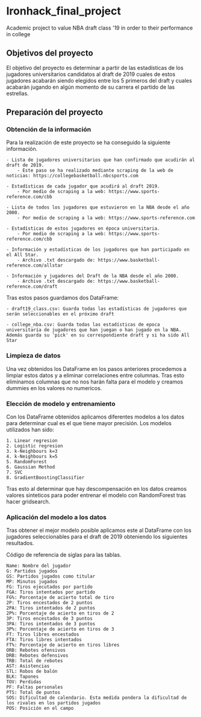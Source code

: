 # Ironhack_final_project
Academic project to value NBA draft class '19 in order to their performance in college

## Objetivos del proyecto

El objetivo del proyecto es determinar a partir de las estadísticas de los jugadores universitarios candidatos al draft de 2019 cuales de estos jugadores acabarán siendo elegidos entre los 5 primeros del draft y cuales acabarán jugando en algún momento de su carrera el partido de las estrellas.

## Preparación del proyecto

### Obtención de la información

Para la realización de este proyecto se ha conseguido la siguiente información.

    - Lista de jugadores universitarios que han confirmado que acudirán al draft de 2019. 
        - Este paso se ha realizado mediante scraping de la web de noticias: https://collegebasketball.nbcsports.com
        
    - Estadísticas de cada jugador que acudirá al draft 2019.
        - Por medio de scraping a la web: https://www.sports-reference.com/cbb
    
    - Lista de todos los jugadores que estuvieron en la NBA desde el año 2000.
        - Por medio de scraping a la web: https://www.sports-reference.com
        
    - Estadísticas de estos jugadores en época universitaria.
        - Por medio de scraping a la web: https://www.sports-reference.com/cbb
        
    - Información y estadísticas de los jugadores que han participado en el All Star.
        - Archivo .txt descargado de: https://www.basketball-reference.com/allstar
        
    - Información y jugadores del Draft de la NBA desde el año 2000.
        - Archivo .txt descargado de: https://www.basketball-reference.com/draft
        
Tras estos pasos guardamos dos DataFrame:

    - draft19_class.csv: Guarda todas las estadísticas de jugadores que serán seleccionables en el próximo draft
    
    - college_nba.csv: Guarda todas las estadísticas de epoca universitaría de jugadores que han juegan o han jugado en la NBA. Además guarda su 'pick' en su correspondiente draft y si ha sido All Star
        
### Limpieza de datos

Una vez obtenidos los DataFrame en los pasos anteriores procedemos a limpiar estos datos y a eliminar correlaciones entre columnas. Tras esto eliminamos columnas que no nos harán falta para el modelo y creamos dummies en los valores no numericos.
        
### Elección de modelo y entrenamiento
 
Con los DataFrame obtenidos aplicamos diferentes modelos a los datos para determinar cual es el que tiene mayor precisión. Los modelos utilizados han sido:

    1. Linear regresion 
    2. Logistic regresion 
    3. k-Neighbours k=3 
    4. k-Neighbours k=5 
    5. RandomForest 
    6. Gaussian Method
    7. SVC
    8. GradientBoostingClassifier
 
Tras esto al determinar que hay descompensación en los datos creamos valores sinteticos para poder entrenar el modelo con RandomForest tras hacer gridsearch.

### Aplicación del modelo a los datos

Tras obtener el mejor modelo posible aplicamos este al DataFrame con los jugadores seleccionables para el draft de 2019 obteniendo los siguientes resultados.
 


Código de referencia de siglas para las tablas.
       
    Name: Nombre del jugador
    G: Partidos jugados
    GS: Partidos jugados como titular
    MP: Minutos jugados
    FG: Tiros ejecutados por partido
    FGA: Tiros intentados por partido
    FG%: Porcentaje de acierto total de tiro
    2P: Tiros encestados de 2 puntos
    2PA: Tiros intentados de 2 puntos
    2P%: Porcentaje de acierto en tiros de 2
    3P: Tiros encestados de 3 puntos
    3PA: Tiros intentados de 3 puntos
    3P%: Porcentaje de acierto en tiros de 3
    FT: Tiros libres encestados
    FTA: Tiros libres intentados
    FT%: Porcentaje de acierto en tiros libres
    ORB: Rebotes ofensivos
    DRB: Rebotes defensivos
    TRB: Total de rebotes
    AST: Asistencias
    STL: Robos de balón
    BLK: Tapones
    TOV: Perdidas
    PF: Faltas personales
    PTS: Total de puntos
    SOS: Dificultad de calendario. Esta medida pondera la dificultad de los rivales en los partidos jugados
    POS: Posición en el campo

